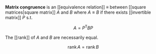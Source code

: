 **Matrix congruence** is an [[equivalence relation]] $\equiv$ between [[square matrices|square matrix]] $A$ and $B$ where $A \equiv B$ if there exists [[invertible matrix]] $P$ s.t.

$$
A = P^\mathsf{T} B P
$$

The [[rank]] of $A$ and $B$ are necessarily equal.

$$
\operatorname{rank} A = \operatorname{rank} B
$$